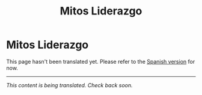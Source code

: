 ﻿---
title: Mitos Liderazgo
---

<!-- TODO: translation missing -->

# Mitos Liderazgo

This page hasn't been translated yet. Please refer to the [Spanish version](/es/mitos-liderazgo) for now.

---

*This content is being translated. Check back soon.*
